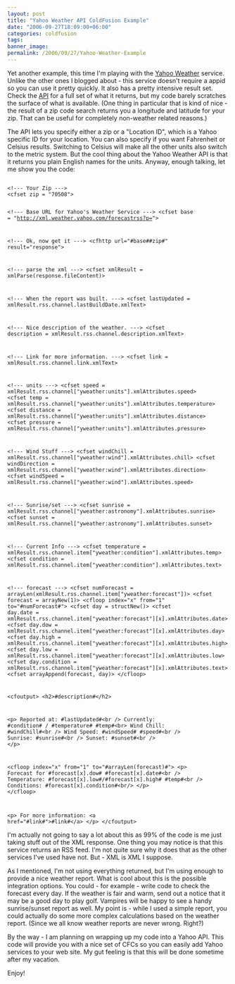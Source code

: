 ```yaml
---
layout: post
title: "Yahoo Weather API ColdFusion Example"
date: "2006-09-27T18:09:00+06:00"
categories: coldfusion 
tags: 
banner_image: 
permalink: /2006/09/27/Yahoo-Weather-Example
---
```


Yet another example, this time I'm playing with the <a href="http://developer.yahoo.com/weather/">Yahoo Weather</a> service. Unlike the other ones I blogged about - this service doesn't require a appid so you can use it pretty quickly. It also has a pretty intensive result set. Check the <a href="http://developer.yahoo.com/weather/">API</a> for a full set of what it returns, but my code barely scratches the surface of what is available. (One thing in particular that is kind of nice - the result of a zip code search returns you a longitude and latitude for your zip. That can be useful for completely non-weather related reasons.)
<!--more-->
The API lets you specify either a zip or a "Location ID", which is a Yahoo specific ID for your location. You can also specify if you want Fahrenheit or Celsius results. Switching to Celsius will make all the other units also switch to the metric system. But the cool thing about the Yahoo Weather API is that it returns you plain English names for the units. Anyway, enough talking, let me show you the code:

<code>
&lt;!--- Your Zip ---&gt;
&lt;cfset zip = "70508"&gt;

&lt;!--- Base URL for Yahoo's Weather Service ---&gt;
&lt;cfset base = "http://xml.weather.yahoo.com/forecastrss?p="&gt;

&lt;!--- Ok, now get it ---&gt;
&lt;cfhttp url="#base##zip#" result="response"&gt;

&lt;!--- parse the xml ---&gt;
&lt;cfset xmlResult = xmlParse(response.fileContent)&gt;

&lt;!--- When the report was built. ---&gt;
&lt;cfset lastUpdated = xmlResult.rss.channel.lastBuildDate.xmlText&gt;

&lt;!--- Nice description of the weather. ---&gt;
&lt;cfset description = xmlResult.rss.channel.description.xmlText&gt;

&lt;!--- Link for more information. ---&gt;
&lt;cfset link = xmlResult.rss.channel.link.xmlText&gt;

&lt;!--- units ---&gt;
&lt;cfset speed = xmlResult.rss.channel["yweather:units"].xmlAttributes.speed&gt;
&lt;cfset temp = xmlResult.rss.channel["yweather:units"].xmlAttributes.temperature&gt;
&lt;cfset distance = xmlResult.rss.channel["yweather:units"].xmlAttributes.distance&gt;
&lt;cfset pressure = xmlResult.rss.channel["yweather:units"].xmlAttributes.pressure&gt;

&lt;!--- Wind Stuff ---&gt;
&lt;cfset windChill = xmlResult.rss.channel["yweather:wind"].xmlAttributes.chill&gt;
&lt;cfset windDirection = xmlResult.rss.channel["yweather:wind"].xmlAttributes.direction&gt;
&lt;cfset windSpeed = xmlResult.rss.channel["yweather:wind"].xmlAttributes.speed&gt;

&lt;!--- Sunrise/set ---&gt;
&lt;cfset sunrise = xmlResult.rss.channel["yweather:astronomy"].xmlAttributes.sunrise&gt;
&lt;cfset sunset = xmlResult.rss.channel["yweather:astronomy"].xmlAttributes.sunset&gt;

&lt;!--- Current Info ---&gt;
&lt;cfset temperature = xmlResult.rss.channel.item["yweather:condition"].xmlAttributes.temp&gt;
&lt;cfset condition = xmlResult.rss.channel.item["yweather:condition"].xmlAttributes.text&gt;

&lt;!--- forecast ---&gt;
&lt;cfset numForecast = arrayLen(xmlResult.rss.channel.item["yweather:forecast"])&gt;
&lt;cfset forecast = arrayNew(1)&gt;
&lt;cfloop index="x" from="1" to="#numForecast#"&gt;
	&lt;cfset day = structNew()&gt;
	&lt;cfset day.date = xmlResult.rss.channel.item["yweather:forecast"][x].xmlAttributes.date&gt;
	&lt;cfset day.dow = xmlResult.rss.channel.item["yweather:forecast"][x].xmlAttributes.day&gt;
	&lt;cfset day.high = xmlResult.rss.channel.item["yweather:forecast"][x].xmlAttributes.high&gt;
	&lt;cfset day.low = xmlResult.rss.channel.item["yweather:forecast"][x].xmlAttributes.low&gt;
	&lt;cfset day.condition = xmlResult.rss.channel.item["yweather:forecast"][x].xmlAttributes.text&gt;
	&lt;cfset arrayAppend(forecast, day)&gt;
&lt;/cfloop&gt;

&lt;cfoutput&gt;
&lt;h2&gt;#description#&lt;/h2&gt;

&lt;p&gt;
Reported at: #lastUpdated#&lt;br /&gt;
Currently: #condition# / #temperature# #temp#&lt;br&gt;
Wind Chill: #windChill#&lt;br /&gt;
Wind Speed: #windSpeed# #speed#&lt;br /&gt;
Sunrise: #sunrise#&lt;br /&gt;
Sunset: #sunset#&lt;br /&gt;
&lt;/p&gt;

&lt;cfloop index="x" from="1" to="#arrayLen(forecast)#"&gt;
&lt;p&gt;
Forecast for #forecast[x].dow# #forecast[x].date#&lt;br /&gt;
Temperature: #forecast[x].low#/#forecast[x].high# #temp#&lt;br /&gt;
Conditions: #forecast[x].condition#&lt;br/&gt;
&lt;/p&gt;
&lt;/cfloop&gt;

&lt;p&gt;
For more information: &lt;a href="#link#"&gt;#link#&lt;/a&gt;
&lt;/p&gt;
&lt;/cfoutput&gt;
</code>

I'm actually not going to say a lot about this as 99% of the code is me just taking stuff out of the XML response. One thing you may notice is that this service returns an RSS feed. I'm not quite sure why it does that as the other services I've used have not. But - XML is XML I suppose. 

As I mentioned, I'm not using everything returned, but I'm using enough to provide a nice weather report. What is cool about this is the possible integration options. You could - for example - write code to check the forecast every day. If the weather is fair and warm, send out a notice that it may be a good day to play golf. Vampires will be happy to see a handy sunrise/sunset report as well. My point is - while I used a simple report, you could actually do some more complex calculations based on the weather report. (Since we all know weather reports are never wrong. Right?) 

By the way - I am planning on wrapping up my code into a Yahoo API. This code will provide you with a nice set of CFCs so you can easily add Yahoo services to your web site. My gut feeling is that this will be done sometime after my vacation.

Enjoy!